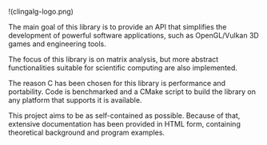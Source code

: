!(clingalg-logo.png)

The main goal of this library is to provide an API that simplifies the development of powerful software applications, such as OpenGL/Vulkan 3D games and engineering tools.

The focus of this library is on matrix analysis, but more abstract functionalities suitable for scientific computing are also implemented.

The reason C has been chosen for this library is performance and portability. Code is benchmarked and a CMake script to build the library on any platform that supports it is available.

This project aims to be as self-contained as possible. Because of that, extensive
documentation has been provided in HTML form, containing theoretical background
and program examples. 